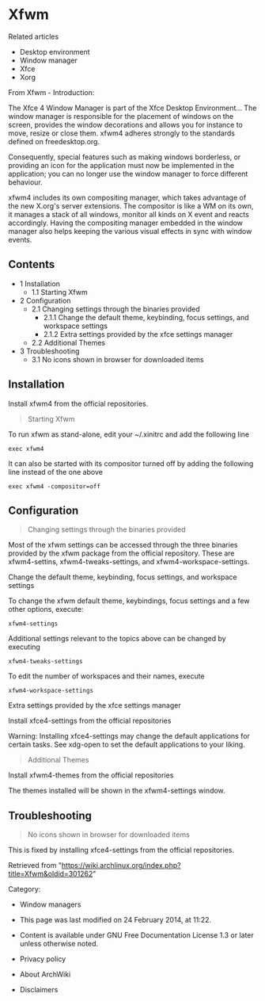 Xfwm
====

Related articles

-   Desktop environment
-   Window manager
-   Xfce
-   Xorg

From Xfwm - Introduction:

The Xfce 4 Window Manager is part of the Xfce Desktop Environment... The
window manager is responsible for the placement of windows on the
screen, provides the window decorations and allows you for instance to
move, resize or close them. xfwm4 adheres strongly to the standards
defined on freedesktop.org.

Consequently, special features such as making windows borderless, or
providing an icon for the application must now be implemented in the
application; you can no longer use the window manager to force different
behaviour.

xfwm4 includes its own compositing manager, which takes advantage of the
new X.org's server extensions. The compositor is like a WM on its own,
it manages a stack of all windows, monitor all kinds on X event and
reacts accordingly. Having the compositing manager embedded in the
window manager also helps keeping the various visual effects in sync
with window events.

Contents
--------

-   1 Installation
    -   1.1 Starting Xfwm
-   2 Configuration
    -   2.1 Changing settings through the binaries provided
        -   2.1.1 Change the default theme, keybinding, focus settings,
            and workspace settings
        -   2.1.2 Extra settings provided by the xfce settings manager
    -   2.2 Additional Themes
-   3 Troubleshooting
    -   3.1 No icons shown in browser for downloaded items

Installation
------------

Install xfwm4 from the official repositories.

> Starting Xfwm

To run xfwm as stand-alone, edit your ~/.xinitrc and add the following
line

    exec xfwm4

It can also be started with its compositor turned off by adding the
following line instead of the one above

    exec xfwm4 -compositor=off

Configuration
-------------

> Changing settings through the binaries provided

Most of the xfwm settings can be accessed through the three binaries
provided by the xfwm package from the official repository. These are
 xfwm4-settins, xfwm4-tweaks-settings, and xfwm4-workspace-settings.

Change the default theme, keybinding, focus settings, and workspace settings

To change the xfwm default theme, keybindings, focus settings and a few
other options, execute:

    xfwm4-settings

Additional settings relevant to the topics above can be changed by
executing

    xfwm4-tweaks-settings

To edit the number of workspaces and their names, execute

    xfwm4-workspace-settings

Extra settings provided by the xfce settings manager

Install xfce4-settings from the official repositories

Warning: Installing xfce4-settings may change the default applications
for certain tasks. See xdg-open to set the default applications to your
liking.

> Additional Themes

Install xfwm4-themes from the official repositories

The themes installed will be shown in the xfwm4-settings window.

Troubleshooting
---------------

> No icons shown in browser for downloaded items

This is fixed by installing xfce4-settings from the official
repositories.

Retrieved from
"https://wiki.archlinux.org/index.php?title=Xfwm&oldid=301262"

Category:

-   Window managers

-   This page was last modified on 24 February 2014, at 11:22.
-   Content is available under GNU Free Documentation License 1.3 or
    later unless otherwise noted.
-   Privacy policy
-   About ArchWiki
-   Disclaimers
